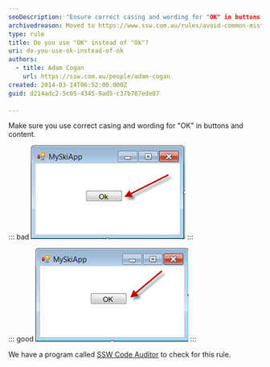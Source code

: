 ```yaml
---
seoDescription: "Ensure correct casing and wording for "OK" in buttons and content to improve user experience and consistency."
archivedreason: Moved to https://www.ssw.com.au/rules/avoid-common-mistakes
type: rule
title: Do you use "OK" instead of "Ok"?
uri: do-you-use-ok-instead-of-ok
authors:
  - title: Adam Cogan
    url: https://ssw.com.au/people/adam-cogan
created: 2014-03-14T06:52:00.000Z
guid: d214adc2-5c05-4345-9ad5-c37b787ede07

---
```


Make sure you use correct casing and wording for "OK" in buttons and content.

<!--endintro-->

::: bad
![Figure: Bad example - Button text "Ok"](okbadexample.png)
:::

::: good
![Figure: Good example - Button text "OK"](okgoodexample.png)
:::

We have a program called [SSW Code Auditor](https://ssw.com.au/ssw/CodeAuditor/Rules.aspx#ANCBTN) to check for this rule.
